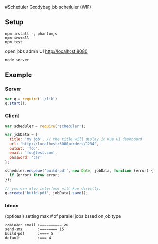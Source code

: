#Scheduler
Goodybag job scheduler (WIP)

## Setup

```
npm install -g phantomjs
npm install
npm test
```

open jobs admin UI [http://localhost:8080](http://localhost:8080)

```
node server
```

## Example

### Server

```js
var q = require('./lib')
q.start();
```

### Client

```js
var scheduler = require('scheduler');

var jobData = {
  title: 'my job', // the title will dislay in Kue UI dashboard
  url: 'http://localhost:3000/orders/1234',
  output: 'foo',
  email: 'foo@test.com',
  password: 'bar'
};

scheduler.enqueue('build-pdf', new Date, jobData, function (error) {
  if (error) throw error;
});

// you can also interface with kue directly.
q.create('build-pdf', jobData).save();
```


### Ideas

(optional) setting max # of parallel jobs based on job type

```
reminder-email :========== 20
send-sms       :======== 15
build-pdf      :==== 5
default        :=== 4
```
